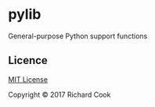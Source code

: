 # pylib

General-purpose Python support functions

## Licence

[MIT License][licence]

Copyright &copy; 2017 Richard Cook

[licence]: LICENSE
